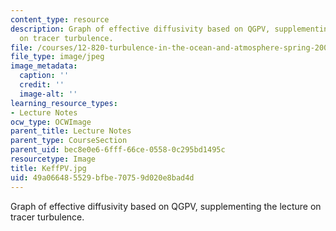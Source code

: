 ```yaml
---
content_type: resource
description: Graph of effective diffusivity based on QGPV, supplementing the lecture
  on tracer turbulence.
file: /courses/12-820-turbulence-in-the-ocean-and-atmosphere-spring-2006/49a066485529bfbe70759d020e8bad4d_KeffPV.jpg
file_type: image/jpeg
image_metadata:
  caption: ''
  credit: ''
  image-alt: ''
learning_resource_types:
- Lecture Notes
ocw_type: OCWImage
parent_title: Lecture Notes
parent_type: CourseSection
parent_uid: bec8e0e6-6fff-66ce-0558-0c295bd1495c
resourcetype: Image
title: KeffPV.jpg
uid: 49a06648-5529-bfbe-7075-9d020e8bad4d
---
```

Graph of effective diffusivity based on QGPV, supplementing the lecture on tracer turbulence.

